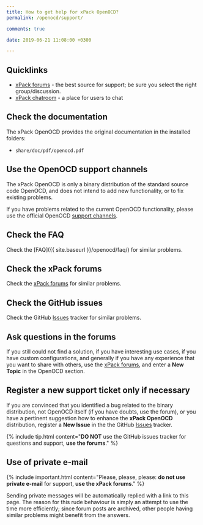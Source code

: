 ```yaml
---
title: How to get help for xPack OpenOCD?
permalink: /openocd/support/

comments: true

date: 2019-06-21 11:08:00 +0300

---
```


## Quicklinks

- [xPack forums](https://www.tapatalk.com/groups/xpack/) - the best source
  for support; be sure you select the right group/discussion.
- [xPack chatroom](https://gitter.im/xpack/) - a place for users to chat

## Check the documentation

The xPack OpenOCD provides the original documentation in the
installed folders:

- `share/doc/pdf/openocd.pdf`

## Use the OpenOCD support channels

The xPack OpenOCD is only a binary distribution of the standard source code
OpenOCD, and does not intend to add new functionality, or to fix existing
problems.

If you have problems related to the current OpenOCD functionality, please
use the official OpenOCD [support channels](https://openocd.org/pages/discussion.html).

## Check the FAQ

Check the [FAQ]({{ site.baseurl }}/openocd/faq/)
for similar problems.

## Check the xPack forums

Check the [xPack forums](https://www.tapatalk.com/groups/xpack/) for
similar problems.

## Check the GitHub issues

Check the
GitHub [Issues](https://github.com/xpack-dev-tools/openocd-xpack/issues/)
tracker for similar problems.

## Ask questions in the forums

If you still could not find a solution, if you have interesting use
cases, if you have custom configurations, and generally if you have
any experience that you want to share with others, use the
[xPack forums](https://www.tapatalk.com/groups/xpack/),
and enter a **New Topic** in the OpenOCD section.

## Register a new support ticket only if necessary

If you are convinced that you identified a bug related to the binary
distribution, not OpenOCD itself (if you have doubts, use the forum),
or you have a pertinent suggestion how to enhance the **xPack OpenOCD**
distribution, register a **New Issue** in the the
GitHub [Issues](https://github.com/xpack-dev-tools/openocd-xpack/issues/)
tracker.

{% include tip.html content="**DO NOT** use the GitHub issues tracker
for questions and support, **use the forums**." %}

## Use of private e-mail

{% include important.html content="Please, please, please: **do not use
private e-mail** for support, **use the xPack forums**." %}

Sending private messages will be automatically replied with
a link to this page.
The reason for this rude behaviour is simply an attempt to use
the time more efficiently; since forum posts are archived, other people
having similar problems might benefit from the answers.
